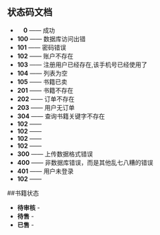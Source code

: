 

## 状态码文档

- &emsp;**0** —— 成功
- **100** —— 数据库访问出错
- **101** —— 密码错误
- **102** —— 账户不存在
- **103** —— 注册用户已经存在,该手机号已经使用了
- **104** —— 列表为空
- **105** —— 书籍已卖
- **201** —— 书籍不存在
- **202** —— 订单不存在
- **203** —— 用户无订单
- **304** —— 查询书籍关键字不存在
- **102** —— 
- **102** —— 
- **102** —— 
- **102** —— 
- **300** —— 上传数据格式错误
- **400** —— 非数据库错误，而是其他乱七八糟的错误
- **401** —— 用户未登录
- **102** —— 



##书籍状态
- **待审核** -
- **待售** - 
- **已售** - 
